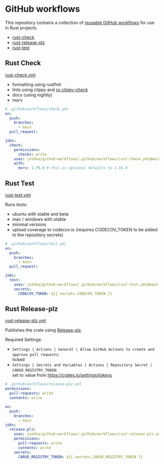 # GitHub workflows

This repository contains a collection of [reusable GitHub workflows] for use in Rust projects.

- [rust-check](#rust-check)
- [rust-release-plz](#rust-release-plz)
- [rust-test](#rust-test)

[reusable GitHub workflows]: https://docs.github.com/en/actions/using-workflows/reusing-workflows

## Rust Check

[rust-check.yml](.github/workflows/rust-check.yml)

- formatting using rustfmt
- lints using clippy and [rs-clippy-check](https://github.com/marketplace/actions/rs-clippy-check)
- docs (using nightly)
- msrv

```yaml
# .github/workflows/check.yml
on:
  push:
    branches:
      - main
  pull_request:

jobs:
  check:
    permissions:
      checks: write
    uses: joshka/github-workflows/.github/workflows/rust-check.yml@main
    with:
      msrv: 1.76.0 # this is optional defaults to 1.56.0
```

## Rust Test

[rust-test.yml](.github/workflows/rust-test.yml)

Runs tests:

- ubuntu with stable and beta
- mac / windows with stable
- minimal versions
- upload coverage to codecov.io (requires CODECOV_TOKEN to be added to the repository secrets)

```yaml
# .github/workflows/test.yml
on:
  push:
    branches:
      - main
  pull_request:

jobs:
  test:
    uses: joshka/github-workflows/.github/workflows/rust-test.yml@main
    secrets:
      CODECOV_TOKEN: ${{ secrets.CODECOV_TOKEN }}
```

## Rust Release-plz

[rust-release-plz.yml](.github/workflows/rust-replease-plz.yml)

Publishes the crate using [Release-plz].

Required Settings:

- `Settings | Actions | General | Allow GitHub Actions to create and approve pull requests`:  \
  ticked
- `Settings | Secrets and Variables | Actions | Repository Secret | CARGO_REGISTRY_TOKEN`:  \
  set to value from <https://crates.io/settings/tokens>

[Release-plz]: https://release-plz.ieni.dev

```yaml
# .github/workflows/release-plz.yml
permissions:
  pull-requests: write
  contents: write

on:
  push:
    branches:
      - main
jobs:
  release-plz:
    uses: joshka/github-workflows/.github/workflows/rust-release-plz.yml@main
    permissions:
      pull-requests: write
      contents: write
    secrets:
      CARGO_REGISTRY_TOKEN: ${{ secrets.CARGO_REGISTRY_TOKEN }}
```
